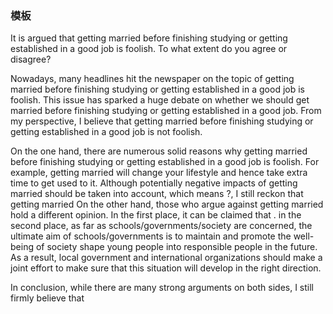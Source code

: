 ### 模板
It is argued that getting married before finishing studying or getting established in a good job is foolish. To what extent do you agree or disagree?

Nowadays, many headlines hit the newspaper on the topic of getting married before finishing studying or getting established in a good job is foolish. This issue has sparked a huge debate on whether we should get married before finishing studying or getting established in a good job. From my perspective, I believe that getting married before finishing studying or getting established in a good job is not foolish.

On the one hand, there are numerous solid reasons why getting married before finishing studying or getting established in a good job is foolish. For example, getting married will change your lifestyle and hence take extra time to get used to it. Although potentially negative impacts of getting married should be taken into account, which means ?, I still reckon that getting married
On the other hand, those who argue against getting married hold a different opinion. In the first place, it can be claimed that . in the second place, as far as schools/governments/society are concerned, the ultimate aim of schools/governments is to maintain and promote the well-being of society shape young people into responsible people in the future. As a result, local government and international organizations should make a joint effort to make sure that this situation will develop in the right direction.

In conclusion, while there are many strong arguments on both sides, I still firmly believe that

